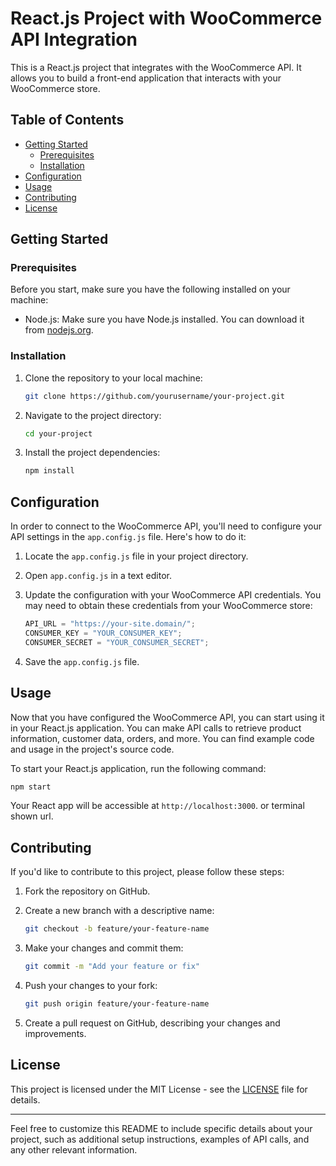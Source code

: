 # React.js Project with WooCommerce API Integration

This is a React.js project that integrates with the WooCommerce API. It allows you to build a front-end application that interacts with your WooCommerce store.

## Table of Contents

- [Getting Started](#getting-started)
  - [Prerequisites](#prerequisites)
  - [Installation](#installation)
- [Configuration](#configuration)
- [Usage](#usage)
- [Contributing](#contributing)
- [License](#license)

## Getting Started

### Prerequisites

Before you start, make sure you have the following installed on your machine:

- Node.js: Make sure you have Node.js installed. You can download it from [nodejs.org](https://nodejs.org/).

### Installation

1. Clone the repository to your local machine:

   ```bash
   git clone https://github.com/yourusername/your-project.git
   ```

2. Navigate to the project directory:

   ```bash
   cd your-project
   ```

3. Install the project dependencies:

   ```bash
   npm install
   ```

## Configuration

In order to connect to the WooCommerce API, you'll need to configure your API settings in the `app.config.js` file. Here's how to do it:

1. Locate the `app.config.js` file in your project directory.

2. Open `app.config.js` in a text editor.

3. Update the configuration with your WooCommerce API credentials. You may need to obtain these credentials from your WooCommerce store:

   ```javascript
   API_URL = "https://your-site.domain/";
   CONSUMER_KEY = "YOUR_CONSUMER_KEY";
   CONSUMER_SECRET = "YOUR_CONSUMER_SECRET";
   ```

4. Save the `app.config.js` file.

## Usage

Now that you have configured the WooCommerce API, you can start using it in your React.js application. You can make API calls to retrieve product information, customer data, orders, and more. You can find example code and usage in the project's source code.

To start your React.js application, run the following command:

```bash
npm start
```

Your React app will be accessible at `http://localhost:3000`. or terminal shown url.

## Contributing

If you'd like to contribute to this project, please follow these steps:

1. Fork the repository on GitHub.

2. Create a new branch with a descriptive name:

   ```bash
   git checkout -b feature/your-feature-name
   ```

3. Make your changes and commit them:

   ```bash
   git commit -m "Add your feature or fix"
   ```

4. Push your changes to your fork:

   ```bash
   git push origin feature/your-feature-name
   ```

5. Create a pull request on GitHub, describing your changes and improvements.

## License

This project is licensed under the MIT License - see the [LICENSE](LICENSE) file for details.

---

Feel free to customize this README to include specific details about your project, such as additional setup instructions, examples of API calls, and any other relevant information.
